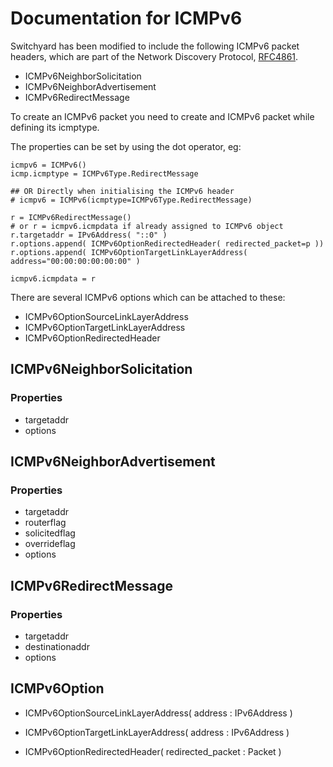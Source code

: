 Documentation for ICMPv6
========================

Switchyard has been modified to include the following ICMPv6 packet headers, which are part of the Network Discovery Protocol, [RFC4861](http://tools.ietf.org/html/rfc4861).

* ICMPv6NeighborSolicitation
* ICMPv6NeighborAdvertisement
* ICMPv6RedirectMessage

To create an ICMPv6 packet you need to create and ICMPv6 packet while defining its icmptype.

The properties can be set by using the dot operator, eg:

```
icmpv6 = ICMPv6()
icmp.icmptype = ICMPv6Type.RedirectMessage

## OR Directly when initialising the ICMPv6 header
# icmpv6 = ICMPv6(icmptype=ICMPv6Type.RedirectMessage)

r = ICMPv6RedirectMessage()  
# or r = icmpv6.icmpdata if already assigned to ICMPv6 object
r.targetaddr = IPv6Address( "::0" )
r.options.append( ICMPv6OptionRedirectedHeader( redirected_packet=p ))
r.options.append( ICMPv6OptionTargetLinkLayerAddress( address="00:00:00:00:00:00" )

icmpv6.icmpdata = r
```

There are several ICMPv6 options which can be attached to these:

* ICMPv6OptionSourceLinkLayerAddress
* ICMPv6OptionTargetLinkLayerAddress
* ICMPv6OptionRedirectedHeader


ICMPv6NeighborSolicitation
--------------------------

### Properties
* targetaddr
* options


ICMPv6NeighborAdvertisement
---------------------------

### Properties
* targetaddr
* routerflag
* solicitedflag
* overrideflag
* options

ICMPv6RedirectMessage
---------------------

### Properties
* targetaddr
* destinationaddr
* options

ICMPv6Option
------------

* ICMPv6OptionSourceLinkLayerAddress( address : IPv6Address )

* ICMPv6OptionTargetLinkLayerAddress( address : IPv6Address )

* ICMPv6OptionRedirectedHeader( redirected_packet : Packet )
